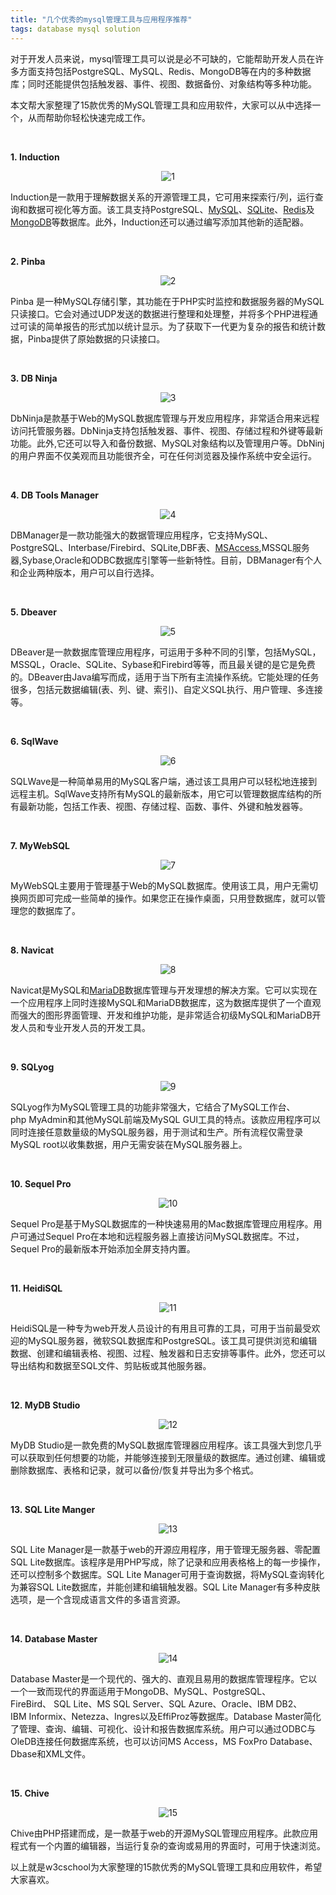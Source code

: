 ```yaml
---
title: "几个优秀的mysql管理工具与应用程序推荐"  
tags: database mysql solution
---
```



<div class="content-intro view-box "><p>对于开发人员来说，mysql管理工具可以说是必不可缺的，它能帮助开发人员在许多方面支持包括PostgreSQL、MySQL、Redis、MongoDB等在内的多种数据库；同时还能提供包括触发器、事件、视图、数据备份、对象结构等多种功能。<br></p><p>本文帮大家整理了15款优秀的MySQL管理工具和应用软件，大家可以从中选择一个，从而帮助你轻松快速完成工作。
</p><p><br></p><p><b>1.&nbsp;Induction
</b></p><p align="center" style="text-align: center;"><img src="https://atts.w3cschool.cn/attachments/image/20180425/1524637403288180.jpg" alt="1" class=""><b><br></b></p><p>Induction是一款用于理解数据关系的开源管理工具，它可用来探索行/列，运行查询和数据可视化等方面。该工具支持PostgreSQL、<a href="https://www.w3cschool.cn/mysql/" target="_blank">MySQL</a>、<a href="https://www.w3cschool.cn/sqlite/" target="_blank">SQLite</a>、<a href="https://www.w3cschool.cn/redis/" target="_blank">Redis</a>及<a href="https://www.w3cschool.cn/mongodb/" target="_blank">MongoDB</a>等数据库。此外，Induction还可以通过编写添加其他新的适配器。
</p><p><br></p><p><b>2.&nbsp;Pinba
</b></p><p align="center" style="text-align: center;"><img src="https://atts.w3cschool.cn/attachments/image/20180425/1524637411691724.jpg" alt="2" class=""><br></p><p>Pinba&nbsp;是一种MySQL存储引擎，其功能在于PHP实时监控和数据服务器的MySQL只读接口。它会对通过UDP发送的数据进行整理和处理整，并将多个PHP进程通过可读的简单报告的形式加以统计显示。为了获取下一代更为复杂的报告和统计数据，Pinba提供了原始数据的只读接口。
</p><p><br></p><p><b>3.&nbsp;DB&nbsp;Ninja
</b></p><p align="center" style="text-align: center;"><img src="https://atts.w3cschool.cn/attachments/image/20180425/1524637420193788.jpg" alt="3" class=""><br></p><p>DbNinja是款基于Web的MySQL数据库管理与开发应用程序，非常适合用来远程访问托管服务器。DbNinja支持包括触发器、事件、视图、存储过程和外键等最新功能。此外,它还可以导入和备份数据、MySQL对象结构以及管理用户等。DbNinj的用户界面不仅美观而且功能很齐全，可在任何浏览器及操作系统中安全运行。
</p><p><br></p><p><b>4.&nbsp;DB&nbsp;Tools&nbsp;Manager
</b></p><p align="center" style="text-align: center;"><img src="https://atts.w3cschool.cn/attachments/image/20180425/1524637429931579.jpg" alt="4" class=""><br></p><p>DBManager是一款功能强大的数据管理应用程序，它支持MySQL、PostgreSQL、Interbase/Firebird、SQLite,DBF表、<a href="https://www.w3cschool.cn/ms_access/" target="_blank">MSAccess</a>,MSSQL服务器,Sybase,Oracle和ODBC数据库引擎等一些新特性。目前，DBManager有个人和企业两种版本，用户可以自行选择。
</p><p><br></p><p><b>5.&nbsp;Dbeaver
</b></p><p align="center" style="text-align: center;"><img src="https://atts.w3cschool.cn/attachments/image/20180425/1524637439840207.jpg" alt="5" class=""><br></p><p>DBeaver是一款数据库管理应用程序，可运用于多种不同的引擎，包括MySQL，MSSQL，Oracle、SQLite、Sybase和Firebird等等，而且最关键的是它是免费的。DBeaver由Java编写而成，适用于当下所有主流操作系统。它能处理的任务很多，包括元数据编辑(表、列、键、索引)、自定义SQL执行、用户管理、多连接等。
</p><p><br></p><p><b>6.&nbsp;SqlWave
</b></p><p align="center" style="text-align: center;"><img src="https://atts.w3cschool.cn/attachments/image/20180425/1524637462485809.jpg" alt="6" class=""><b><br></b></p><p>SQLWave是一种简单易用的MySQL客户端，通过该工具用户可以轻松地连接到远程主机。SqlWave支持所有MySQL的最新版本，用它可以管理数据库结构的所有最新功能，包括工作表、视图、存储过程、函数、事件、外键和触发器等。
</p><p><br></p><p><b>7.&nbsp;MyWebSQL
</b></p><p align="center" style="text-align: center;"><img src="https://atts.w3cschool.cn/attachments/image/20180425/1524637473379989.jpg" alt="7" class=""><b><br></b></p><p>MyWebSQL主要用于管理基于Web的MySQL数据库。使用该工具，用户无需切换网页即可完成一些简单的操作。如果您正在操作桌面，只用登数据库，就可以管理您的数据库了。
</p><p><br></p><p><b>8.&nbsp;Navicat
</b></p><p align="center" style="text-align: center;"><img src="https://atts.w3cschool.cn/attachments/image/20180425/1524637480520206.jpg" alt="8" class=""><br></p><p>Navicat是MySQL和<a href="https://www.w3cschool.cn/mariadb/" target="_blank">MariaDB</a>数据库管理与开发理想的解决方案。它可以实现在一个应用程序上同时连接MySQL和MariaDB数据库，这为数据库提供了一个直观而强大的图形界面管理、开发和维护功能，是非常适合初级MySQL和MariaDB开发人员和专业开发人员的开发工具。
</p><p><br></p><p><b>9.&nbsp;SQLyog
</b></p><p align="center" style="text-align: center;"><img src="https://atts.w3cschool.cn/attachments/image/20180425/1524637530337272.jpg" alt="9" class=""><b><br></b></p><p>SQLyog作为MySQL管理工具的功能非常强大，它结合了MySQL工作台、php&nbsp;MyAdmin和其他MySQL前端及MySQL&nbsp;GUI工具的特点。该款应用程序可以同时连接任意数量级的MySQL服务器，用于测试和生产。所有流程仅需登录MySQL&nbsp;root以收集数据，用户无需安装在MySQL服务器上。</p><p><br></p><p><b>10.&nbsp;Sequel&nbsp;Pro
</b></p><p align="center" style="text-align: center;"><img src="https://atts.w3cschool.cn/attachments/image/20180425/1524637539192113.jpg" alt="10" class=""><br></p><p>Sequel&nbsp;Pro是基于MySQL数据库的一种快速易用的Mac数据库管理应用程序。用户可通过Sequel&nbsp;Pro在本地和远程服务器上直接访问MySQL数据库。不过，Sequel&nbsp;Pro的最新版本开始添加全屏支持内置。
</p><p><br></p><p><b>11.&nbsp;HeidiSQL
</b></p><p align="center" style="text-align: center;"><img src="https://atts.w3cschool.cn/attachments/image/20180425/1524637559606018.jpg" alt="11" class=""><b><br></b></p><p>HeidiSQL是一种专为web开发人员设计的有用且可靠的工具，可用于当前最受欢迎的MySQL服务器，微软SQL数据库和PostgreSQL。该工具可提供浏览和编辑数据、创建和编辑表格、视图、过程、触发器和日志安排等事件。此外，您还可以导出结构和数据至SQL文件、剪贴板或其他服务器。
</p><p><br></p><p><b>12.&nbsp;MyDB&nbsp;Studio
</b></p><p align="center" style="text-align: center;"><img src="https://atts.w3cschool.cn/attachments/image/20180425/1524637574978811.jpg" alt="12" class=""><b><br></b></p><p>MyDB&nbsp;Studio是一款免费的MySQL数据库管理器应用程序。该工具强大到您几乎可以获取到任何想要的功能，并能够连接到无限量级的数据库。通过创建、编辑或删除数据库、表格和记录，就可以备份/恢复并导出为多个格式。
</p><p><br></p><p><b>13.&nbsp;SQL&nbsp;Lite&nbsp;Manger
</b></p><p align="center" style="text-align: center;"><img src="https://atts.w3cschool.cn/attachments/image/20180425/1524637597924795.jpg" alt="13" class=""><b><br></b></p><p>SQL&nbsp;Lite&nbsp;Manager是一款基于web的开源应用程序，用于管理无服务器、零配置SQL&nbsp;Lite数据库。该程序是用PHP写成，除了记录和应用表格格上的每一步操作，还可以控制多个数据库。SQL&nbsp;Lite&nbsp;Manager可用于查询数据，将MySQL查询转化为兼容SQL&nbsp;Lite数据库，并能创建和编辑触发器。SQL&nbsp;Lite&nbsp;Manager有多种皮肤选项，是一个含现成语言文件的多语言资源。
</p><p><br></p><p><b>14.&nbsp;Database&nbsp;Master
</b></p><p align="center" style="text-align: center;"><img src="https://atts.w3cschool.cn/attachments/image/20180425/1524637605439152.jpg" alt="14" class=""><b><br></b></p><p>Database&nbsp;Master是一个现代的、强大的、直观且易用的数据库管理程序。它以一个一致而现代的界面适用于MongoDB、MySQL、PostgreSQL、FireBird、&nbsp;SQL&nbsp;Lite、MS&nbsp;SQL&nbsp;Server、SQL&nbsp;Azure、Oracle、IBM&nbsp;DB2、IBM&nbsp;Informix、Netezza、Ingres以及EffiProz等数据库。Database&nbsp;Master简化了管理、查询、编辑、可视化、设计和报告数据库系统。用户可以通过ODBC与OleDB连接任何数据库系统，也可以访问MS&nbsp;Access，MS&nbsp;FoxPro&nbsp;Database、Dbase和XML文件。
</p><p><br></p><p><b>15.&nbsp;Chive
</b></p><p align="center" style="text-align: center;"><img src="https://atts.w3cschool.cn/attachments/image/20180425/1524637611448384.jpg" alt="15" class=""><b><br></b></p><p>Chive由PHP搭建而成，是一款基于web的开源MySQL管理应用程序。此款应用程式有一个内置的编辑器，当运行复杂的查询或易用的界面时，可用于快速浏览。
</p><p>以上就是w3cschool为大家整理的15款优秀的MySQL管理工具和应用软件，希望大家喜欢。</p><p><br></p></div>